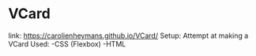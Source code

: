# VCard
link: https://carolienheymans.github.io/VCard/
Setup: Attempt at making a VCard
Used:
  -CSS (Flexbox)
  -HTML
